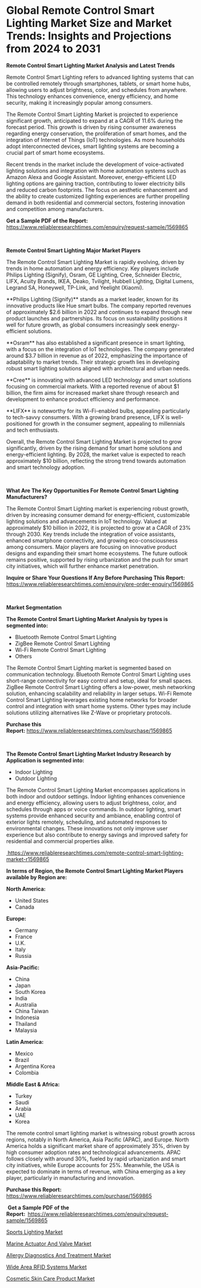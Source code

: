 <p><h1>Global Remote Control Smart Lighting Market Size and Market Trends: Insights and Projections from 2024 to 2031</h1></p><p><strong>Remote Control Smart Lighting Market Analysis and Latest Trends</strong></p>
<p><p>Remote Control Smart Lighting refers to advanced lighting systems that can be controlled remotely through smartphones, tablets, or smart home hubs, allowing users to adjust brightness, color, and schedules from anywhere. This technology enhances convenience, energy efficiency, and home security, making it increasingly popular among consumers.</p><p>The Remote Control Smart Lighting Market is projected to experience significant growth, anticipated to expand at a CAGR of 11.6% during the forecast period. This growth is driven by rising consumer awareness regarding energy conservation, the proliferation of smart homes, and the integration of Internet of Things (IoT) technologies. As more households adopt interconnected devices, smart lighting systems are becoming a crucial part of smart home ecosystems.</p><p>Recent trends in the market include the development of voice-activated lighting solutions and integration with home automation systems such as Amazon Alexa and Google Assistant. Moreover, energy-efficient LED lighting options are gaining traction, contributing to lower electricity bills and reduced carbon footprints. The focus on aesthetic enhancement and the ability to create customized lighting experiences are further propelling demand in both residential and commercial sectors, fostering innovation and competition among manufacturers.</p></p>
<p><strong>Get a Sample PDF of the Report:&nbsp;</strong> <a href="https://www.reliableresearchtimes.com/enquiry/request-sample/1569865?utm_campaign=1606&utm_medium=2&utm_source=Github&utm_content=ia&utm_term=14102024&utm_id=remote-control-smart-lighting">https://www.reliableresearchtimes.com/enquiry/request-sample/1569865</a></p>
<p>&nbsp;</p>
<p><strong>Remote Control Smart Lighting Major Market Players</strong></p>
<p><p>The Remote Control Smart Lighting Market is rapidly evolving, driven by trends in home automation and energy efficiency. Key players include Philips Lighting (Signify), Osram, GE Lighting, Cree, Schneider Electric, LIFX, Acuity Brands, IKEA, Deako, Tvilight, Hubbell Lighting, Digital Lumens, Legrand SA, Honeywell, TP-Link, and Yeelight (Xiaomi).</p><p>**Philips Lighting (Signify)** stands as a market leader, known for its innovative products like Hue smart bulbs. The company reported revenues of approximately $2.6 billion in 2022 and continues to expand through new product launches and partnerships. Its focus on sustainability positions it well for future growth, as global consumers increasingly seek energy-efficient solutions.</p><p>**Osram** has also established a significant presence in smart lighting, with a focus on the integration of IoT technologies. The company generated around $3.7 billion in revenue as of 2022, emphasizing the importance of adaptability to market trends. Their strategic growth lies in developing robust smart lighting solutions aligned with architectural and urban needs.</p><p>**Cree** is innovating with advanced LED technology and smart solutions focusing on commercial markets. With a reported revenue of about $1 billion, the firm aims for increased market share through research and development to enhance product efficiency and performance.</p><p>**LIFX** is noteworthy for its Wi-Fi-enabled bulbs, appealing particularly to tech-savvy consumers. With a growing brand presence, LIFX is well-positioned for growth in the consumer segment, appealing to millennials and tech enthusiasts.</p><p>Overall, the Remote Control Smart Lighting Market is projected to grow significantly, driven by the rising demand for smart home solutions and energy-efficient lighting. By 2028, the market value is expected to reach approximately $10 billion, reflecting the strong trend towards automation and smart technology adoption.</p></p>
<p>&nbsp;</p>
<p><strong>What Are The Key Opportunities For Remote Control Smart Lighting Manufacturers?</strong></p>
<p><p>The Remote Control Smart Lighting market is experiencing robust growth, driven by increasing consumer demand for energy-efficient, customizable lighting solutions and advancements in IoT technology. Valued at approximately $10 billion in 2022, it is projected to grow at a CAGR of 23% through 2030. Key trends include the integration of voice assistants, enhanced smartphone connectivity, and growing eco-consciousness among consumers. Major players are focusing on innovative product designs and expanding their smart home ecosystems. The future outlook remains positive, supported by rising urbanization and the push for smart city initiatives, which will further enhance market penetration.</p></p>
<p><strong>Inquire or Share Your Questions If Any Before Purchasing This Report:</strong> <a href="https://www.reliableresearchtimes.com/enquiry/pre-order-enquiry/1569865?utm_campaign=1606&utm_medium=2&utm_source=Github&utm_content=ia&utm_term=14102024&utm_id=remote-control-smart-lighting">https://www.reliableresearchtimes.com/enquiry/pre-order-enquiry/1569865</a></p>
<p>&nbsp;</p>
<p><strong>Market Segmentation</strong></p>
<p><strong>The Remote Control Smart Lighting Market Analysis by types is segmented into:</strong></p>
<p><ul><li>Bluetooth Remote Control Smart Lighting</li><li>ZigBee Remote Control Smart Lighting</li><li>Wi-Fi Remote Control Smart Lighting</li><li>Others</li></ul></p>
<p><p>The Remote Control Smart Lighting market is segmented based on communication technology. Bluetooth Remote Control Smart Lighting uses short-range connectivity for easy control and setup, ideal for small spaces. ZigBee Remote Control Smart Lighting offers a low-power, mesh networking solution, enhancing scalability and reliability in larger setups. Wi-Fi Remote Control Smart Lighting leverages existing home networks for broader control and integration with smart home systems. Other types may include solutions utilizing alternatives like Z-Wave or proprietary protocols.</p></p>
<p><strong>Purchase this Report:&nbsp;</strong><a href="https://www.reliableresearchtimes.com/purchase/1569865?utm_campaign=1606&utm_medium=2&utm_source=Github&utm_content=ia&utm_term=14102024&utm_id=remote-control-smart-lighting">https://www.reliableresearchtimes.com/purchase/1569865</a></p>
<p>&nbsp;</p>
<p><strong>The Remote Control Smart Lighting Market Industry Research by Application is segmented into:</strong></p>
<p><ul><li>Indoor Lighting</li><li>Outdoor Lighting</li></ul></p>
<p><p>The Remote Control Smart Lighting Market encompasses applications in both indoor and outdoor settings. Indoor lighting enhances convenience and energy efficiency, allowing users to adjust brightness, color, and schedules through apps or voice commands. In outdoor lighting, smart systems provide enhanced security and ambiance, enabling control of exterior lights remotely, scheduling, and automated responses to environmental changes. These innovations not only improve user experience but also contribute to energy savings and improved safety for residential and commercial properties alike.</p></p>
<p><a href="https://www.reliableresearchtimes.com/remote-control-smart-lighting-market-r1569865?utm_campaign=1606&utm_medium=2&utm_source=Github&utm_content=ia&utm_term=14102024&utm_id=remote-control-smart-lighting">&nbsp;https://www.reliableresearchtimes.com/remote-control-smart-lighting-market-r1569865</a></p>
<p><strong>In terms of Region, the Remote Control Smart Lighting Market Players available by Region are:</strong></p>
<p>
    <p> <strong> North America: </strong>
        <ul>
            <li>United States</li>
            <li>Canada</li>
        </ul>
        </p> 
    <p> <strong> Europe: </strong>
        <ul>
            <li>Germany</li>
            <li>France</li>
            <li>U.K.</li>
            <li>Italy</li>
            <li>Russia</li>
        </ul>
        </p> 
    <p> <strong> Asia-Pacific: </strong>
        <ul>
            <li>China</li>
            <li>Japan</li>
            <li>South Korea</li>
            <li>India</li>
            <li>Australia</li>
            <li>China Taiwan</li>
            <li>Indonesia</li>
            <li>Thailand</li>
            <li>Malaysia</li>
        </ul>
        </p> 
    <p> <strong> Latin America: </strong>
        <ul>
            <li>Mexico</li>
            <li>Brazil</li>
            <li>Argentina Korea</li>
            <li>Colombia</li>
        </ul>
        </p> 
    <p> <strong> Middle East & Africa: </strong>
        <ul>
            <li>Turkey</li>
            <li>Saudi</li>
            <li>Arabia</li>
            <li>UAE</li>
            <li>Korea</li>
        </ul>
    </p>
    </p>
<p><p>The remote control smart lighting market is witnessing robust growth across regions, notably in North America, Asia Pacific (APAC), and Europe. North America holds a significant market share of approximately 35%, driven by high consumer adoption rates and technological advancements. APAC follows closely with around 30%, fueled by rapid urbanization and smart city initiatives, while Europe accounts for 25%. Meanwhile, the USA is expected to dominate in terms of revenue, with China emerging as a key player, particularly in manufacturing and innovation.</p></p>
<p><strong>Purchase this Report: </strong><a href="https://www.reliableresearchtimes.com/purchase/1569865?utm_campaign=1606&utm_medium=2&utm_source=Github&utm_content=ia&utm_term=14102024&utm_id=remote-control-smart-lighting">https://www.reliableresearchtimes.com/purchase/1569865</a></p>
<p>&nbsp;<strong>Get a Sample PDF of the Report:&nbsp;&nbsp;</strong><a href="https://www.reliableresearchtimes.com/enquiry/request-sample/1569865?utm_campaign=1606&utm_medium=2&utm_source=Github&utm_content=ia&utm_term=14102024&utm_id=remote-control-smart-lighting">https://www.reliableresearchtimes.com/enquiry/request-sample/1569865</a></p>
<p><strong></strong></p>
<p><p><a href="https://github.com/mharielmesa/Market-Research-Report-List-5/blob/main/sports-lighting-market.md?utm_campaign=1606&utm_medium=2&utm_source=Github&utm_content=ia&utm_term=14102024&utm_id=remote-control-smart-lighting">Sports Lighting Market</a></p><p><a href="https://www.linkedin.com/pulse/top-trends-transforming-marine-actuator-valve-market-2024-fqd8f?trk=public_post_embed_feed-article-content&utm_campaign=1606&utm_medium=2&utm_source=Github&utm_content=ia&utm_term=14102024&utm_id=remote-control-smart-lighting">Marine Actuator And Valve Market</a></p><p><a href="https://www.linkedin.com/pulse/allergy-diagnostics-treatment-market-segmentation-in-depth-fhs9f?trk=public_post_embed_feed-article-content&utm_campaign=1606&utm_medium=2&utm_source=Github&utm_content=ia&utm_term=14102024&utm_id=remote-control-smart-lighting">Allergy Diagnostics And Treatment Market</a></p><p><a href="https://www.linkedin.com/pulse/unveiling-market-trends-global-wide-area-rfid-systems-growth-xfdhe?trk=public_post_embed_feed-article-content&utm_campaign=1606&utm_medium=2&utm_source=Github&utm_content=ia&utm_term=14102024&utm_id=remote-control-smart-lighting">Wide Area RFID Systems Market</a></p><p><a href="https://www.linkedin.com/pulse/global-cosmetic-skin-care-product-market-analysis-trends-forecasts-udggf?trk=public_post_embed_feed-article-content&utm_campaign=1606&utm_medium=2&utm_source=Github&utm_content=ia&utm_term=14102024&utm_id=remote-control-smart-lighting">Cosmetic Skin Care Product Market</a></p></p>